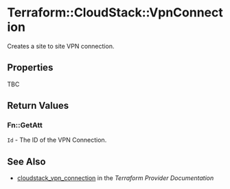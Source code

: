 # Terraform::CloudStack::VpnConnection

Creates a site to site VPN connection.

## Properties

TBC

## Return Values

### Fn::GetAtt

`Id` - The ID of the VPN Connection.

## See Also

* [cloudstack_vpn_connection](https://www.terraform.io/docs/providers/cloudstack/r/vpn_connection.html) in the _Terraform Provider Documentation_